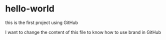 # hello-world
this is the first project using GitHub

I want to change the content of this file to know how to use brand in GitHub
